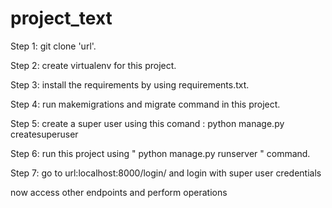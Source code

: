 # project_text

Step 1:
  git clone 'url'.
  
Step 2:
  create virtualenv for this project.
  
Step 3:
  install the requirements by using requirements.txt.
  
Step 4:
  run makemigrations and migrate command in this project.

Step 5:
  create a super user using this comand : python manage.py createsuperuser
  
Step 6:
  run this project using " python manage.py runserver " command.
  
Step 7:
  go to url:localhost:8000/login/ and login with super user credentials
  
now access other endpoints and perform operations
